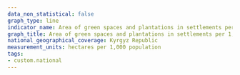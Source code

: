 ```yaml
---
data_non_statistical: false
graph_type: line
indicator_name: Area of green spaces and plantations in settlements per 1,000 inhabitants
graph_title: Area of green spaces and plantations in settlements per 1,000 inhabitants (hectares)
national_geographical_coverage: Kyrgyz Republic
measurement_units: hectares per 1,000 population
tags:
- custom.national
---
```

